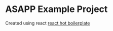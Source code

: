 # ASAPP Example Project

Created using react [react hot boilerplate](https://github.com/gaearon/react-hot-boilerplate)
